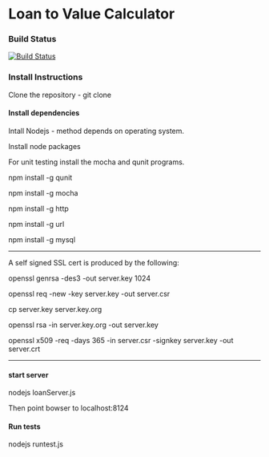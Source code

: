 # Loan to Value Calculator

### Build Status

[![Build Status](https://travis-ci.org/carlfahl/loanApp.svg?branch=master)](https://travis-ci.org/carlfahl/loanApp)

### Install Instructions

Clone the repository - git clone <repo path>

#### Install dependencies

Intall Nodejs - method depends on operating system.

Install node packages

For unit testing install the mocha and qunit programs.

npm install -g qunit

npm install -g mocha

npm install -g http

npm install -g url

npm install -g mysql

---------------------------

A self signed SSL cert is produced by the following: 

openssl genrsa -des3 -out server.key 1024

openssl req -new -key server.key -out server.csr

cp server.key server.key.org

openssl rsa -in server.key.org -out server.key

openssl x509 -req -days 365 -in server.csr -signkey server.key -out server.crt

----------------------------

#### start server

nodejs loanServer.js

Then point bowser to localhost:8124

#### Run tests

nodejs runtest.js

